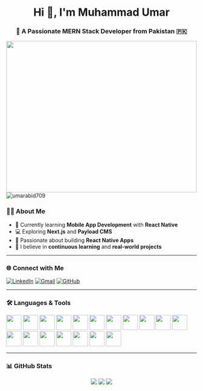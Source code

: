 <h1 align="center">Hi 👋, I'm Muhammad Umar</h1>
<h3 align="center">🚀 A Passionate MERN Stack Developer from Pakistan 🇵🇰</h3>
 <img src="https://camo.githubusercontent.com/2366b34bb903c09617990fb5fff4622f3e941349e846ddb7e73df872a9d21233/68747470733a2f2f63646e2e6472696262626c652e636f6d2f75736572732f3733303730332f73637265656e73686f74732f363538313234332f6176656e746f2e676966" width="100%" height="400px/> 
 
<p align="center">
  <img src="https://komarev.com/ghpvc/?username=umarabid709&label=Profile%20views&color=0e75b6&style=flat" alt="umarabid709" />
</p>


### 🧑‍💻 About Me
- 🌱 Currently learning **Mobile App Development** with **React Native**
- 💻 Exploring **Next.js** and **Payload CMS**
- 📱 Passionate about building **React Native Apps**
- 🧠 I believe in **continuous learning** and **real-world projects**

---

### 🌐 Connect with Me
<p align="left">
  <a href="https://www.linkedin.com/in/umarabid709" target="_blank"><img src="https://img.shields.io/badge/LinkedIn-0077B5.svg?&style=flat&logo=linkedin&logoColor=white" alt="LinkedIn"/></a>
  <a href="mailto:umarabid709@gmail.com"><img src="https://img.shields.io/badge/Gmail-D14836?style=flat&logo=gmail&logoColor=white" alt="Gmail"/></a>
  <a href="https://github.com/umarabid709" target="_blank"><img src="https://img.shields.io/badge/GitHub-000000?style=flat&logo=github&logoColor=white" alt="GitHub"/></a>
</p>

---

### 🛠️ Languages & Tools
<p align="left">
  <img src="https://cdn.jsdelivr.net/gh/devicons/devicon/icons/javascript/javascript-original.svg" width="40" /> 
  <img src="https://cdn.jsdelivr.net/gh/devicons/devicon/icons/react/react-original.svg" width="40" />
  <img src="https://cdn.jsdelivr.net/gh/devicons/devicon/icons/nodejs/nodejs-original.svg" width="40" />
  <img src="https://cdn.jsdelivr.net/gh/devicons/devicon/icons/mongodb/mongodb-original.svg" width="40" />
  <img src="https://cdn.jsdelivr.net/gh/devicons/devicon/icons/express/express-original.svg" width="40" />
  <img src="https://cdn.jsdelivr.net/gh/devicons/devicon/icons/nextjs/nextjs-original.svg" width="40" />
  <img src="https://cdn.jsdelivr.net/gh/devicons/devicon/icons/typescript/typescript-original.svg" width="40" />
  <img src="https://cdn.jsdelivr.net/gh/devicons/devicon/icons/bootstrap/bootstrap-original.svg" width="40" />
  <img src="https://cdn.jsdelivr.net/gh/devicons/devicon/icons/tailwindcss/tailwindcss-plain.svg" width="40" />
  <img src="https://cdn.jsdelivr.net/gh/devicons/devicon/icons/firebase/firebase-plain.svg" width="40" />
  <img src="https://cdn.jsdelivr.net/gh/devicons/devicon/icons/redux/redux-original.svg" width="40" />
  <img src="https://cdn.jsdelivr.net/gh/devicons/devicon/icons/git/git-original.svg" width="40" />
  <img src="https://cdn.jsdelivr.net/gh/devicons/devicon/icons/python/python-original.svg" width="40" />
  <img src="https://cdn.jsdelivr.net/gh/devicons/devicon/icons/mysql/mysql-original.svg" width="40" />
  <img src="https://cdn.jsdelivr.net/gh/devicons/devicon/icons/c/c-original.svg" width="40" />
  <img src="https://cdn.jsdelivr.net/gh/devicons/devicon/icons/cplusplus/cplusplus-original.svg" width="40" />
  <img src="https://cdn.jsdelivr.net/gh/devicons/devicon/icons/html5/html5-original.svg" width="40" />
  <img src="https://cdn.jsdelivr.net/gh/devicons/devicon/icons/css3/css3-original.svg" width="40" />
</p>

<!-- ### 🏆 GitHub Trophies
<p align="center">
  <img src="https://github-profile-trophy.vercel.app/?username=umarabid123&theme=onedark&row=2&column=3" />
</p> -->

---

### 📊 GitHub Stats
<p align="center">
  <img src="https://github-readme-stats.vercel.app/api/top-langs/?username=umarabid123&layout=compact&theme=tokyonight" />
  <img src="https://github-readme-stats.vercel.app/api?username=umarabid123&show_icons=true&theme=tokyonight" />
  <img src="https://github-readme-streak-stats.herokuapp.com/?user=umarabid123&theme=tokyonight" />
</p>

<!-- <p align="center">
</p>

<p align="center">
</p>

--- -->
